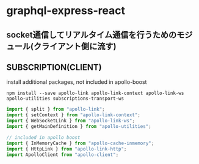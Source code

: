 # graphql-express-react

## socket通信してリアルタイム通信を行うためのモジュール(クライアント側に流す)

## SUBSCRIPTION(CLIENT)

install additional packages, not included in apollo-boost

```
npm install --save apollo-link apollo-link-context apollo-link-ws apollo-utilities subscriptions-transport-ws
```

```javascript
import { split } from "apollo-link";
import { setContext } from "apollo-link-context";
import { WebSocketLink } from "apollo-link-ws";
import { getMainDefinition } from "apollo-utilities";

// included in apollo boost
import { InMemoryCache } from "apollo-cache-inmemory";
import { HttpLink } from "apollo-link-http";
import ApolloClient from "apollo-client";

```